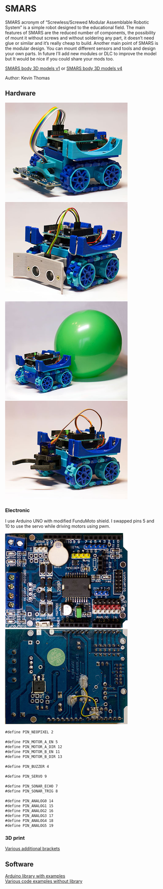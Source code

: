 # SMARS

SMARS acronym of “Screwless/Screwed Modular Assemblable Robotic System” is a simple robot designed to the educational field. The main features of SMARS are the reduced number of components, the possibility of mount it without screws and without soldering any part, it doesn’t need glue or similar and it’s really cheap to build. Another main point of SMARS is the modular design. You can mount different sensors and tools and design your own parts. In future I’ll add new modules or DLC to improve the model but It would be nice if you could share your mods too.

[SMARS body 3D models v1](https://cults3d.com/en/3d-model/gadget/smars-modular-robot) or [SMARS body 3D models v4](https://cults3d.com/en/3d-model/gadget/smars-v4)

Author: Kevin Thomas

## Hardware

![robot linefollower](images/robot_linefollower.jpg) ![robot ultrasonic](images/robot_ultrasonic.jpg)
![robot linefollower](images/robot_balloon_battle.jpg) ![robot ultrasonic](images/robot_clamps.jpg)

### Electronic

I use Arduino UNO with modified FunduMoto shield. I swapped pins 5 and 10 to use the servo while driving motors using pwm.

![FunduMoto shield top](images/fundumoto-shield_top.jpg) ![FunduMoto shield bottom](images/fundumoto-shield_bottom.jpg)


```
#define PIN_NEOPIXEL 2

#define PIN_MOTOR_A_EN 5
#define PIN_MOTOR_A_DIR 12
#define PIN_MOTOR_B_EN 11
#define PIN_MOTOR_B_DIR 13

#define PIN_BUZZER 4

#define PIN_SERVO 9

#define PIN_SONAR_ECHO 7
#define PIN_SONAR_TRIG 8

#define PIN_ANALOG0 14
#define PIN_ANALOG1 15
#define PIN_ANALOG2 16
#define PIN_ANALOG3 17
#define PIN_ANALOG4 18
#define PIN_ANALOG5 19
```

### 3D print
[Various additional brackets](stl_addons/)


## Software
[Arduino library with examples](SMARS_library/)  
[Various code examples without library](code/)